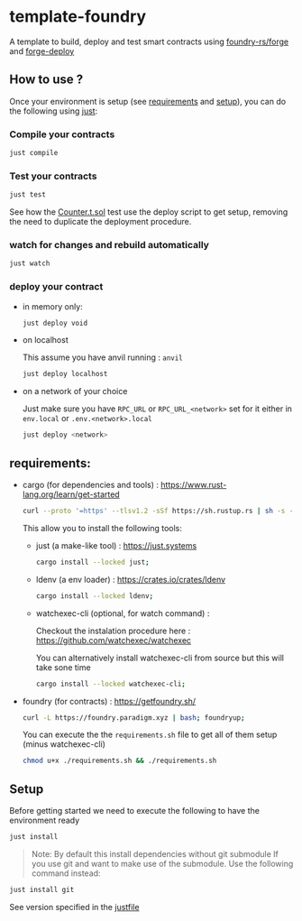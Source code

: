 # template-foundry

A template to build, deploy and test smart contracts using [foundry-rs/forge](https://github.com/foundry-rs/foundry) and [forge-deploy](https://github.com/wighawag/forge-deploy)

## How to use ?

Once your environment is setup (see [requirements](#requirements) and [setup](#setup)), you can do the following using [just](https://just.systems):

### Compile your contracts

```bash
just compile
```

### Test your contracts

```bash
just test
```

See how the [Counter.t.sol](test/Counter.t.sol) test use the deploy script to get setup, removing the need to duplicate the deployment procedure.

### watch for changes and rebuild automatically

```bash
just watch
```

### deploy your contract

- in memory only:

  ```bash
  just deploy void
  ```

- on localhost

  This assume you have anvil running : `anvil`

  ```bash
  just deploy localhost
  ```

- on a network of your choice

  Just make sure you have `RPC_URL` or `RPC_URL_<network>` set for it either in `env.local` or `.env.<network>.local`

  ```bash
  just deploy <network>
  ```

## requirements:

- cargo (for dependencies and tools) : https://www.rust-lang.org/learn/get-started

  ```bash
  curl --proto '=https' --tlsv1.2 -sSf https://sh.rustup.rs | sh -s -- -y;
  ```

  This allow you to install the following tools:

  - just (a make-like tool) : https://just.systems

    ```bash
    cargo install --locked just;
    ```

  - ldenv (a env loader) : https://crates.io/crates/ldenv

    ```bash
    cargo install --locked ldenv;
    ```

  - watchexec-cli (optional, for watch command) :

    Checkout the instalation procedure here : https://github.com/watchexec/watchexec

    You can alternatively install watchexec-cli from source but this will take sone time

    ```bash
    cargo install --locked watchexec-cli;
    ```

- foundry (for contracts) : https://getfoundry.sh/

  ```bash
  curl -L https://foundry.paradigm.xyz | bash; foundryup;
  ```

  You can execute the the `requirements.sh` file to get all of them setup (minus watchexec-cli)

  ```bash
  chmod u+x ./requirements.sh && ./requirements.sh
  ```

## Setup

Before getting started we need to execute the following to have the environment ready

```bash
just install
```

> Note: By default this install dependencies without git submodule
> If you use git and want to make use of the submodule. Use the following command instead:

```bash
just install git
```

See version specified in the [justfile](./justfile)
